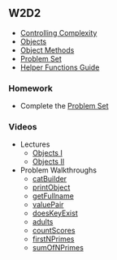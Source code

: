 ## W2D2

+ [Controlling Complexity][controlling-complexity]
+ [Objects][objects]
+ [Object Methods][object-methods]
+ [Problem Set][w2d2-pset]
+ <a href="./notes/helper_functions_101.md">Helper Functions Guide</a>


### Homework

+ Complete the [Problem Set][w2d2-pset]

### Videos

+ Lectures
  + [Objects I](https://vimeo.com/208200333/4168908e0e)
  + [Objects II](https://vimeo.com/208200406/ed9454d7bd)
+ Problem Walkthroughs
  + [catBuilder](https://vimeo.com/207177866/3098bd1b1a)
  + [printObject](https://vimeo.com/207178240/32950fa815)
  + [getFullname](https://vimeo.com/213729831/474e8bdfd4)
  + [valuePair](https://vimeo.com/213729811/b598e9c2dc)
  + [doesKeyExist](https://vimeo.com/213729782/d69358d3c4)
  + [adults](https://vimeo.com/213732324/a1d3bcd4c5)
  + [countScores](https://vimeo.com/207348542/fb2ddccefc)
  + [firstNPrimes](https://vimeo.com/207178566/127440ffd2)
  + [sumOfNPrimes](https://vimeo.com/207179003/d2e5b355cd)

[objects]: ./notes/objects.md
[object-methods]: ./notes/object_methods.md
[controlling-complexity]: ./notes/controlling_complexity.md
[w2d2-pset]: ./w2d2_pset.zip
